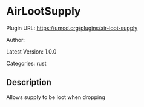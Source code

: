 # AirLootSupply

Plugin URL: https://umod.org/plugins/air-loot-supply

Author: 

Latest Version: 1.0.0

Categories: rust

## Description

Allows supply to be loot when dropping
